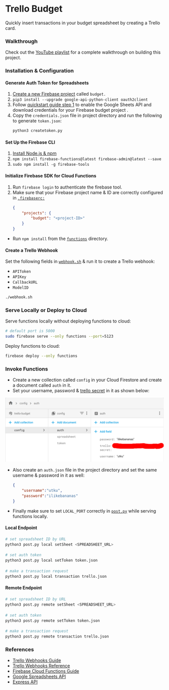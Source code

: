 # Trello Budget
Quickly insert transactions in your budget spreadsheet by creating a Trello card.

### Walkthrough
Check out the [YouTube playlist](https://www.youtube.com/playlist?list=PL36SguL4LIwmJTYLlnCMXG5Azrpezm4h1) for a complete walkthrough on building this project.

### Installation & Configuration
#### Generate Auth Token for Spreadsheets 
1. [Create a new Firebase project](https://console.firebase.google.com/) called `budget.`
2. `pip3 install --upgrade google-api-python-client oauth2client`
3. Follow [quickstart guide step 1](https://developers.google.com/sheets/api/quickstart/python#step_1_turn_on_the) to enable the Google Sheets API and download credentials for your Firebase budget project .
4. Copy the `credentials.json` file in project directory and run the following to generate `token.json`:
    ``` sh
    python3 createtoken.py
    ```

#### Set Up the Firebase CLI
1. [Install Node.js & npm](https://nodejs.org/en/download/package-manager/)
2. `npm install firebase-functions@latest firebase-admin@latest --save`
3. `sudo npm install -g firebase-tools`

#### Initialize Firebase SDK for Cloud Functions
1. Run `firebase login` to authenticate the firebase tool.
2. Make sure that your Firebase project name & ID are correctly configured in [`.firebaserc:`](.firebaserc) 
    ``` json
    {
        "projects": {
            "budget": "<project-ID>"
        }
    }
    ```
 * Run `npm install` from the [`functions`](functions)  directory.

#### Create a Trello Webhook
Set the following fields in [`webhook.sh`](webhook.sh) & run it to create a Trello webhook:
 * `APIToken`
 * `APIKey`
 * `CallbackURL`
 * `ModelID`
``` sh
./webhook.sh
```

### Serve Locally or Deploy to Cloud
Serve functions locally without deploying functions to cloud:
``` sh
# default port is 5000
sudo firebase serve --only functions --port=5123
```

Deploy functions to cloud:
``` sh
firebase deploy --only functions
```

### Invoke Functions
 * Create a new collection called `config` in your Cloud Firestore and create a document called `auth` in it.
 * Set your username, password & [trello secret](https://trello.com/app-key) in it as shown below:

 ![Auth Doc](auth.png)

 * Also create an `auth.json` file in the project directory and set the same username & password in it as well:
    ``` json
    {  
        "username":"utku",
        "password":"ilikebananas"
    }
    ```
 * Finally make sure to set `LOCAL_PORT` correctly in [`post.py`](post.py) while serving functions locally.

#### Local Endpoint 
``` sh
# set spreadsheet ID by URL
python3 post.py local setSheet <SPREADSHEET_URL>

# set auth token
python3 post.py local setToken token.json

# make a transaction request
python3 post.py local transaction trello.json
```

#### Remote Endpoint
``` sh
# set spreadsheet ID by URL
python3 post.py remote setSheet <SPREADSHEET_URL>

# set auth token
python3 post.py remote setToken token.json

# make a transaction request
python3 post.py remote transaction trello.json
```

### References
 * [Trello Webhooks Guide](https://developers.trello.com/page/webhooks)
 * [Trello Webhooks Reference](https://developers.trello.com/reference#webhooks)
 * [Firebase Cloud Functions Guide](https://firebase.google.com/docs/functions/get-started)
 * [Google Spreadsheets API](https://developers.google.com/sheets/api/quickstart/nodejs)
 * [Express API](http://expressjs.com/en/4x/api.html)
